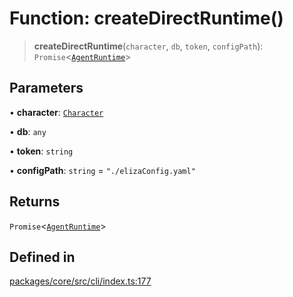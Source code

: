 # Function: createDirectRuntime()

> **createDirectRuntime**(`character`, `db`, `token`, `configPath`): `Promise`\<[`AgentRuntime`](../classes/AgentRuntime.md)\>

## Parameters

• **character**: [`Character`](../type-aliases/Character.md)

• **db**: `any`

• **token**: `string`

• **configPath**: `string` = `"./elizaConfig.yaml"`

## Returns

`Promise`\<[`AgentRuntime`](../classes/AgentRuntime.md)\>

## Defined in

[packages/core/src/cli/index.ts:177](https://github.com/ai16z/eliza/blob/main/packages/core/src/cli/index.ts#L177)
